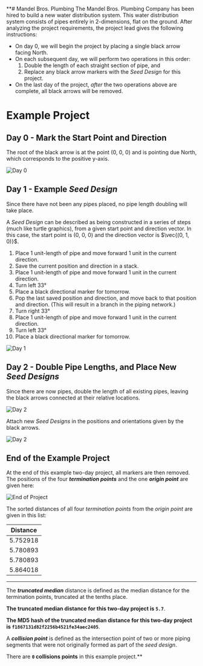 **# Mandel Bros. Plumbing
The Mandel Bros. Plumbing Company has been hired to build a new water distribution system. This water distribution system consists of pipes entirely in 2-dimensions, flat on the ground. After analyzing the project requirements, the project lead gives the following instructions:

- On day 0, we will begin the project by placing a single black arrow facing North.
- On each subsequent day, we will perform two operations in this order:
    1. Double the length of each straight section of pipe, and
    1. Replace any black arrow markers with the *Seed Design* for this project.
- On the last day of the project, *after* the two operations above are complete, all black arrows will be removed.

# Example Project
## Day 0 - Mark the Start Point and Direction
The root of the black arrow is at the point (0, 0, 0) and is pointing due North, which corresponds to the positive y-axis.

![Day 0](./day-0-start.png)

## Day 1 - Example *Seed Design*

Since there have not been any pipes placed, no pipe length doubling will take place.

A *Seed Design* can be described as being constructed in a series of steps (much like turtle graphics), from a given start point and direction vector. In this case, the start point is (0, 0, 0) and the direction vector is $\vec{(0, 1, 0)}$. 

1. Place 1 unit-length of pipe and move forward 1 unit in the current direction.
1. Save the current position and direction in a stack.
1. Place 1 unit-length of pipe and move forward 1 unit in the current direction.
1. Turn left 33°
1. Place a black directional marker for tomorrow.
1. Pop the last saved position and direction, and move back to that position and direction. (This will result in a branch in the piping network.)
1. Turn right 33°
1. Place 1 unit-length of pipe and move forward 1 unit in the current direction.
1. Turn left 33°
1. Place a black directional marker for tomorrow.


![Day 1](./day-1-example.png)

## Day 2 - Double Pipe Lengths, and Place New *Seed Designs*

Since there are now pipes, double the length of all existing pipes, leaving the black arrows connected at their relative locations.

![Day 2](./day-2-example-WIP.png)

Attach new *Seed Designs* in the positions and orientations given by the black arrows.

![Day 2](./day-2-example.png)

## End of the Example Project
At the end of this example two-day project, all markers are then removed. The positions of the four ***termination points*** and the one ***origin point*** are given here:

![End of Project](./day-2-example-positions.png)

The sorted distances of all four *termination points* from the *origin point* are given in this list:

| Distance |
| --- |
| 5.752918 |
| 5.780893 |
| 5.780893 |
| 5.864018 |

___

The ***truncated median*** distance is defined as the median distance for the termination points, truncated at the tenths place.

**The truncated median distance for this two-day project is `5.7`**.

**The MD5 hash of the truncated median distance for this two-day project is `f1867131d82f2256b4521fe34aec2405`**.

A ***collision point*** is defined as the intersection point of two or more piping segments that were not originally formed as part of the *seed design*.

There are **`0` collisions points** in this example project.**
